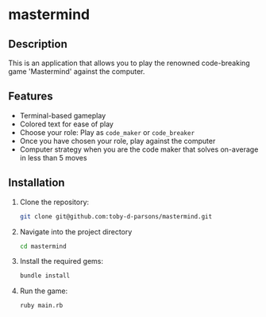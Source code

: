 # mastermind

## Description

This is an application that allows you to play the renowned code-breaking game 'Mastermind' against the computer.

## Features

- Terminal-based gameplay
- Colored text for ease of play
- Choose your role: Play as `code_maker` or `code_breaker`
- Once you have chosen your role, play against the computer
- Computer strategy when you are the code maker that solves on-average in less than 5 moves

## Installation

1. Clone the repository:
   ```sh
   git clone git@github.com:toby-d-parsons/mastermind.git
2. Navigate into the project directory
   ```sh
   cd mastermind
3. Install the required gems:
   ```sh
   bundle install
4. Run the game:
   ```sh
   ruby main.rb
